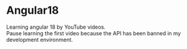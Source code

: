 # Angular18
Learning angular 18 by YouTube videos.
<br>
Pause learning the first video because the API has been banned in my development environment.
